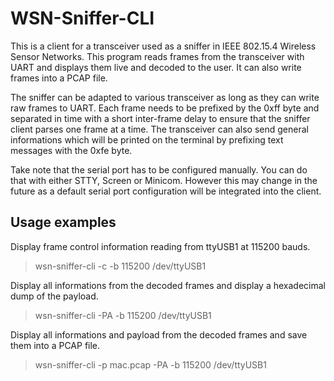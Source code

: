 WSN-Sniffer-CLI
===============

This is a client for a transceiver used as a sniffer in IEEE 802.15.4 Wireless
Sensor Networks. This program reads frames from the transceiver with UART and
displays them live and decoded to the user. It can also write frames into a PCAP
file.

The sniffer can be adapted to various transceiver as long as they can write raw
frames to UART. Each frame needs to be prefixed by the 0xff byte and separated
in time with a short inter-frame delay to ensure that the sniffer client parses
one frame at a time. The transceiver can also send general informations which
will be printed on the terminal by prefixing text messages with the 0xfe byte.

Take note that the serial port has to be configured manually. You can do that
with either STTY, Screen or Minicom. However this may change in the future as a
default serial port configuration will be integrated into the client.

Usage examples
--------------

Display frame control information reading from ttyUSB1 at 115200 bauds.

> wsn-sniffer-cli -c -b 115200 /dev/ttyUSB1

Display all informations from the decoded frames and display a hexadecimal dump
of the payload.

> wsn-sniffer-cli -PA -b 115200 /dev/ttyUSB1

Display all informations and payload from the decoded frames and save them into
a PCAP file.

> wsn-sniffer-cli -p mac.pcap -PA -b 115200 /dev/ttyUSB1




